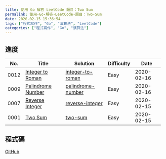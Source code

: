 ```yaml
---
title: 使用 Go 解答 LeetCode 題目：Two Sum
permalink: 使用-Go-解答-LeetCode-題目：Two-Sum
date: 2020-02-15 15:36:54
tags: ["程式寫作", "Go", "演算法", "LeetCode"]
categories: ["程式寫作", "Go", "演算法"]
---
```


## 進度

No. | Title | Solution | Difficulty | Date
--- | --- | --- | --- | ---
0012 | [Integer to Roman](https://leetcode.com/problems/integer-to-roman/) | [integer-to-roman](https://github.com/memochou1993/leetcode-go/tree/master/0012.integer-to-roman) | Easy | 2020-02-16
0009 | [Palindrome Number](https://leetcode.com/problems/palindrome-number/) | [palindrome-number](https://github.com/memochou1993/leetcode-go/tree/master/0009.palindrome-number) | Easy | 2020-02-16
0007 | [Reverse Integer](https://leetcode.com/problems/reverse-integer/) | [reverse-integer](https://github.com/memochou1993/leetcode-go/tree/master/0007.reverse-integer) | Easy | 2020-02-15
0001 | [Two Sum](https://leetcode.com/problems/two-sum/) | [two-sum](https://github.com/memochou1993/leetcode-go/tree/master/0001.two-sum) | Easy | 2020-02-15

## 程式碼

[GitHub](https://github.com/memochou1993/leetcode-go)
